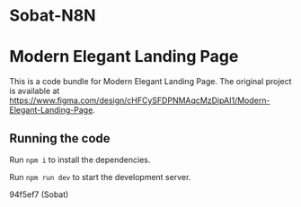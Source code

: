 # Sobat-N8N

  # Modern Elegant Landing Page

  This is a code bundle for Modern Elegant Landing Page. The original project is available at https://www.figma.com/design/cHFCySFDPNMAqcMzDipAI1/Modern-Elegant-Landing-Page.

  ## Running the code

  Run `npm i` to install the dependencies.

  Run `npm run dev` to start the development server.
  
94f5ef7 (Sobat)

